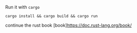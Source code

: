 Run it with `cargo`

`cargo install && cargo build && cargo run`

continue the rust book
[book]https://doc.rust-lang.org/book/